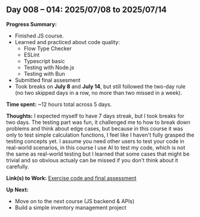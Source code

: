 ## Day 008 – 014: 2025/07/08 to 2025/07/14

**Progress Summary:**

- Finished JS course.
- Learned and practiced about code quality:
  - Flow Type Checker
  - ESLint
  - Typescript basic
  - Testing with Node.js
  - Testing with Bun
- Submitted final assesment
- Took breaks on **July 8** and **July 14**, but still followed the two-day rule (no two skipped days in a row, no more than two missed in a week).

**Time spent:** \~12 hours total across 5 days.

**Thoughts:**
I expected myself to have 7 days streak, but I took breaks for two days. The testing part was fun, it challenged me to how to break down problems and think about edge cases, but because in this course it was only to test simple calculation functions, I feel like I haven't fully grasped the testing concepts yet. I assume you need other users to test your code in real-world scenarios, in this course I use AI to test my code, which is not the same as real-world testing but I learned that some cases that might be trivial and so obvious actualy can be missed if you don't think about it carefully.

**Link(s) to Work:** [Exercise code and final assessment](https://github.com/laiflonglearner/dicoding-belajar-dasar-pemrograman-javascript/commits?author=laiflonglearner&since=2025-07-08&until=2025-07-14)

**Up Next:**

- Move on to the next course (JS backend & APIs)
- Build a simple inventory management project
